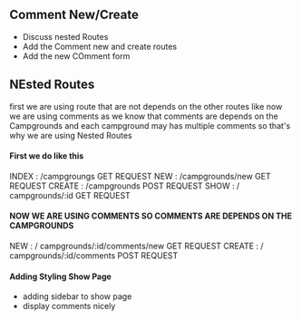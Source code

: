 ## Comment New/Create
* Discuss nested Routes
* Add the Comment new and create routes
* Add the new COmment form

##               NEsted Routes 

first we are using route that are not depends on the other routes like now we are using comments as we know that comments are depends on the Campgrounds and each campground may has multiple comments so that's why we are using Nested Routes 

#### First we do like this 
INDEX  :  /campgroungs        GET REQUEST
NEW    :  /campgrounds/new    GET REQUEST
CREATE :  /campgrounds        POST REQUEST
SHOW   :  / campgrounds/:id   GET REQUEST


#### NOW WE ARE USING COMMENTS SO COMMENTS ARE DEPENDS ON THE CAMPGROUNDS
NEW : / campgrounds/:id/comments/new       GET REQUEST
CREATE : / campgrounds/:id/comments        POST REQUEST    


#### Adding Styling Show Page
* adding sidebar to show page 
* display comments nicely


<!-- mongodb+srv://saeedhassan:<password>@cluster0-ctusi.mongodb.net/test?retryWrites=true&w=majority -->